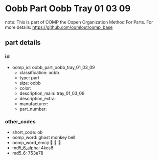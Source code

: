 # Oobb Part Oobb Tray 01 03 09  

note: This is part of OOMP the Oopen Organization Method For Parts. For more details: https://github.com/oomlout/oomp_base

##  part details





### id
* oomp_id: oobb_part_oobb_tray_01_03_09
  * classification: oobb
  * type: part
  * size: oobb
  * color: 
  * description_main: tray_01_03_09
  * description_extra: 
  * manufacturer: 
  * part_number: 

### other_codes
* short_code: ob
* oomp_word: ghost monkey bell
* oomp_word_emoji :ghost: :monkey: :bell:
* md5_6_alpha: 4kos8
* md5_6: 753e78